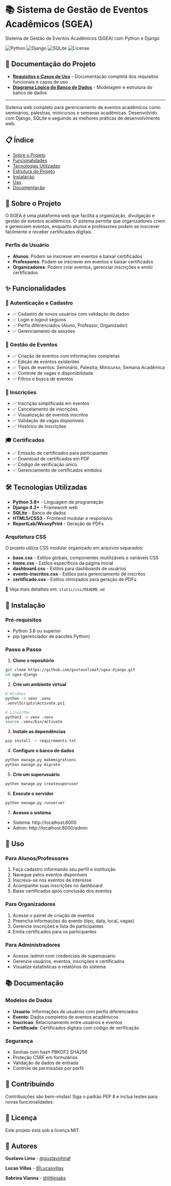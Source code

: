 # 📚 Sistema de Gestão de Eventos Acadêmicos (SGEA)

Sistema de Gestão de Eventos Acadêmicos (SGEA) com Python e Django

![Python](https://img.shields.io/badge/Python-3.8+-blue.svg)
![Django](https://img.shields.io/badge/Django-4.2+-green.svg)
![SQLite](https://img.shields.io/badge/SQLite-3-lightgrey.svg)
![License](https://img.shields.io/badge/License-MIT-yellow.svg)

## 📖 Documentação do Projeto

- **[Requisitos e Casos de Uso](docs/REQUISITOS_E_CASOS_DE_USO.md)** - Documentação completa dos requisitos funcionais e casos de uso
- **[Diagrama Lógico do Banco de Dados](docs/diagrama_logico.md)** - Modelagem e estrutura do banco de dados

---

Sistema web completo para gerenciamento de eventos acadêmicos como seminários, palestras, minicursos e semanas acadêmicas. Desenvolvido com Django, SQLite e seguindo as melhores práticas de desenvolvimento web.

## 📋 Índice

- [Sobre o Projeto](#sobre-o-projeto)
- [Funcionalidades](#funcionalidades)
- [Tecnologias Utilizadas](#tecnologias-utilizadas)
- [Estrutura do Projeto](#estrutura-do-projeto)
- [Instalação](#instalação)
- [Uso](#uso)
- [Documentação](#documentação)

## 🎯 Sobre o Projeto

O SGEA é uma plataforma web que facilita a organização, divulgação e gestão de eventos acadêmicos. O sistema permite que organizadores criem e gerenciem eventos, enquanto alunos e professores podem se inscrever facilmente e receber certificados digitais.

### Perfis de Usuário

- **Alunos**: Podem se inscrever em eventos e baixar certificados
- **Professores**: Podem se inscrever em eventos e baixar certificados
- **Organizadores**: Podem criar eventos, gerenciar inscrições e emitir certificados

## ✨ Funcionalidades

### 🔐 Autenticação e Cadastro

- ✅ Cadastro de novos usuários com validação de dados
- ✅ Login e logout seguros
- ✅ Perfis diferenciados (Aluno, Professor, Organizador)
- ✅ Gerenciamento de sessões

### 📅 Gestão de Eventos

- ✅ Criação de eventos com informações completas
- ✅ Edição de eventos existentes
- ✅ Tipos de eventos: Seminário, Palestra, Minicurso, Semana Acadêmica
- ✅ Controle de vagas e disponibilidade
- ✅ Filtros e busca de eventos

### 📝 Inscrições

- ✅ Inscrição simplificada em eventos
- ✅ Cancelamento de inscrições
- ✅ Visualização de eventos inscritos
- ✅ Validação de vagas disponíveis
- ✅ Histórico de inscrições

### 🎓 Certificados

- ✅ Emissão de certificados para participantes
- ✅ Download de certificados em PDF
- ✅ Código de verificação único
- ✅ Gerenciamento de certificados emitidos

## 🛠️ Tecnologias Utilizadas

- **Python 3.8+** - Linguagem de programação
- **Django 4.2+** - Framework web
- **SQLite** - Banco de dados
- **HTML5/CSS3** - Frontend modular e responsivo
- **ReportLab/WeasyPrint** - Geração de PDFs

### Arquitetura CSS

O projeto utiliza CSS modular organizado em arquivos separados:

- **base.css** - Estilos globais, componentes reutilizáveis e variáveis CSS
- **home.css** - Estilos específicos da página inicial
- **dashboard.css** - Estilos para dashboards de usuários
- **evento-inscritos.css** - Estilos para gerenciamento de inscritos
- **certificado.css** - Estilos otimizados para geração de PDFs

📁 Veja mais detalhes em: `static/css/README.md`

## 🚀 Instalação

### Pré-requisitos

- Python 3.8 ou superior
- pip (gerenciador de pacotes Python)

### Passo a Passo

1. **Clone o repositório**

```bash
git clone https://github.com/gustavolimaf/sgea-django.git
cd sgea-django
```

2. **Crie um ambiente virtual**

```bash
# Windows
python -m venv .venv
.venv\Scripts\Activate.ps1

# Linux/Mac
python3 -m venv .venv
source .venv/bin/activate
```

3. **Instale as dependências**

```bash
pip install -r requirements.txt
```

4. **Configure o banco de dados**

```bash
python manage.py makemigrations
python manage.py migrate
```

5. **Crie um superusuário**

```bash
python manage.py createsuperuser
```

6. **Execute o servidor**

```bash
python manage.py runserver
```

7. **Acesse o sistema**

- Sistema: http://localhost:8000
- Admin: http://localhost:8000/admin

## 📖 Uso

### Para Alunos/Professores

1. Faça cadastro informando seu perfil e instituição
2. Navegue pelos eventos disponíveis
3. Inscreva-se nos eventos de interesse
4. Acompanhe suas inscrições no dashboard
5. Baixe certificados após conclusão dos eventos

### Para Organizadores

1. Acesse o painel de criação de eventos
2. Preencha informações do evento (tipo, data, local, vagas)
3. Gerencie inscrições e lista de participantes
4. Emita certificados para os participantes

### Para Administradores

- Acesse /admin com credenciais de superusuário
- Gerencie usuários, eventos, inscrições e certificados
- Visualize estatísticas e relatórios do sistema

## 📚 Documentação

### Modelos de Dados

- **Usuario**: Informações de usuários com perfis diferenciados
- **Evento**: Dados completos de eventos acadêmicos
- **Inscricao**: Relacionamento entre usuários e eventos
- **Certificado**: Certificados digitais com código de verificação

### Segurança

- Senhas com hash PBKDF2 SHA256
- Proteção CSRF em formulários
- Validação de dados de entrada
- Controle de permissões por perfil

## 🤝 Contribuindo

Contribuições são bem-vindas! Siga o padrão PEP 8 e inclua testes para novas funcionalidades.

## 📝 Licença

Este projeto está sob a licença MIT.

## 👥 Autores

**Gustavo Lima** - [@gustavolimaf](https://github.com/gustavolimaf)

**Lucas Villas** - [@Lucasvillas](https://github.com/Lucasvillas)

**Sabrina Vianna** - [@littlesabs](https://github.com/LittleSabs)
